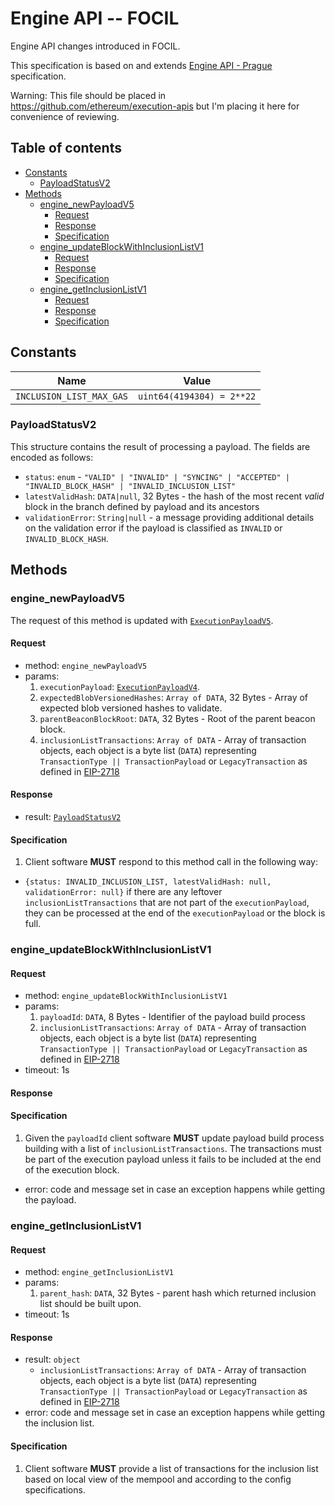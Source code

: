 # Engine API -- FOCIL

Engine API changes introduced in FOCIL.

This specification is based on and extends [Engine API - Prague](./prague.md) specification.

Warning: This file should be placed in https://github.com/ethereum/execution-apis but I'm placing it here for convenience of reviewing.

## Table of contents

<!-- START doctoc generated TOC please keep comment here to allow auto update -->
<!-- DON'T EDIT THIS SECTION, INSTEAD RE-RUN doctoc TO UPDATE -->

- [Constants](#constants)
  - [PayloadStatusV2](#payloadstatusv2)
- [Methods](#methods)
  - [engine_newPayloadV5](#engine_newpayloadv5)
    - [Request](#request)
    - [Response](#response)
    - [Specification](#specification)
  - [engine_updateBlockWithInclusionListV1](#engine_updateblockwithinclusionlistv1)
    - [Request](#request-1)
    - [Response](#response-1)
    - [Specification](#specification-1)
  - [engine_getInclusionListV1](#engine_getinclusionlistv1)
    - [Request](#request-2)
    - [Response](#response-2)
    - [Specification](#specification-2)

<!-- END doctoc generated TOC please keep comment here to allow auto update -->

## Constants

| Name | Value |
| - | - |
| `INCLUSION_LIST_MAX_GAS` |  `uint64(4194304) = 2**22` |

### PayloadStatusV2

This structure contains the result of processing a payload. The fields are encoded as follows:

- `status`: `enum` - `"VALID" | "INVALID" | "SYNCING" | "ACCEPTED" | "INVALID_BLOCK_HASH" | "INVALID_INCLUSION_LIST"`
- `latestValidHash`: `DATA|null`, 32 Bytes - the hash of the most recent *valid* block in the branch defined by payload and its ancestors
- `validationError`: `String|null` - a message providing additional details on the validation error if the payload is classified as `INVALID` or `INVALID_BLOCK_HASH`.

## Methods

### engine_newPayloadV5

The request of this method is updated with [`ExecutionPayloadV5`](#ExecutionPayloadV5).

#### Request

* method: `engine_newPayloadV5`
* params:
  1. `executionPayload`: [`ExecutionPayloadV4`](#ExecutionPayloadV4).
  2. `expectedBlobVersionedHashes`: `Array of DATA`, 32 Bytes - Array of expected blob versioned hashes to validate.
  3. `parentBeaconBlockRoot`: `DATA`, 32 Bytes - Root of the parent beacon block.
  4. `inclusionListTransactions`: `Array of DATA` - Array of transaction objects, each object is a byte list (`DATA`) representing `TransactionType || TransactionPayload` or `LegacyTransaction` as defined in [EIP-2718](https://eips.ethereum.org/EIPS/eip-2718)

#### Response

* result: [`PayloadStatusV2`](#PayloadStatusV2)

#### Specification

1. Client software **MUST** respond to this method call in the following way:
  * `{status: INVALID_INCLUSION_LIST, latestValidHash: null, validationError: null}` if there are any leftover `inclusionListTransactions` that are not part of the `executionPayload`, they can be processed at the end of the `executionPayload` or the block is full.

### engine_updateBlockWithInclusionListV1

#### Request

* method: `engine_updateBlockWithInclusionListV1`
* params:
  1. `payloadId`: `DATA`, 8 Bytes - Identifier of the payload build process
  2. `inclusionListTransactions`: `Array of DATA` - Array of transaction objects, each object is a byte list (`DATA`) representing `TransactionType || TransactionPayload` or `LegacyTransaction` as defined in [EIP-2718](https://eips.ethereum.org/EIPS/eip-2718)
* timeout: 1s

#### Response

#### Specification

1. Given the `payloadId` client software **MUST** update payload build process building with a list of `inclusionListTransactions`. The transactions must be part of the execution payload unless it fails to be included at the end of the execution block.

* error: code and message set in case an exception happens while getting the payload.

### engine_getInclusionListV1

#### Request

* method: `engine_getInclusionListV1`
* params:
  1. `parent_hash`: `DATA`, 32 Bytes - parent hash which returned inclusion list should be built upon.
* timeout: 1s

#### Response

* result: `object`
  - `inclusionListTransactions`: `Array of DATA` - Array of transaction objects, each object is a byte list (`DATA`) representing `TransactionType || TransactionPayload` or `LegacyTransaction` as defined in [EIP-2718](https://eips.ethereum.org/EIPS/eip-2718)
* error: code and message set in case an exception happens while getting the inclusion list.

#### Specification

1. Client software **MUST** provide a list of transactions for the inclusion list based on local view of the mempool and according to the config specifications.